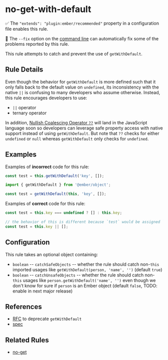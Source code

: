 # no-get-with-default

:white_check_mark: The `"extends": "plugin:ember/recommended"` property in a configuration file enables this rule.

:wrench: The `--fix` option on the [command line](https://eslint.org/docs/user-guide/command-line-interface#fixing-problems) can automatically fix some of the problems reported by this rule.

This rule attempts to catch and prevent the use of `getWithDefault`.

## Rule Details

Even though the behavior for `getWithDefault` is more defined such that it only falls back to the default value on `undefined`, its inconsistency with the native `||` is confusing to many developers who assume otherwise. Instead, this rule encourages developers to use:

- `||` operator
- ternary operator

In addition, [Nullish Coalescing Operator `??`](https://github.com/tc39/proposal-nullish-coalescing) will land in the JavaScript language soon so developers can leverage safe property access with native support instead of using `getWithDefault`. But note that `??` checks for either `undefined` or `null` whereas `getWithDefault` only checks for `undefined`.

## Examples

Examples of **incorrect** code for this rule:

```js
const test = this.getWithDefault('key', []);
```

```js
import { getWithDefault } from '@ember/object';

const test = getWithDefault(this, 'key', []);
```

Examples of **correct** code for this rule:

```js
const test = this.key === undefined ? [] : this.key;
```

```js
// the behavior of this is different because `test` would be assigned `[]` on any falsy value instead of on only `undefined`.
const test = this.key || [];
```

## Configuration

This rule takes an optional object containing:

- `boolean` -- `catchSafeObjects` -- whether the rule should catch non-`this` imported usages like `getWithDefault(person, 'name', '')` (default `true`)
- `boolean` -- `catchUnsafeObjects` -- whether the rule should catch non-`this` usages like `person.getWithDefault('name', '')` even though we don't know for sure if `person` is an Ember object (default `false`, TODO: enable in next major release)

## References

- [RFC](https://github.com/emberjs/rfcs/pull/554/) to deprecate `getWithDefault`
- [spec](http://api.emberjs.com/ember/3.13/functions/@ember%2Fobject/getWithDefault)

## Related Rules

- [no-get](no-get.md)
